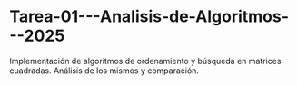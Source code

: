 # Tarea-01---Analisis-de-Algoritmos---2025
Implementación de algoritmos de ordenamiento y búsqueda en matrices cuadradas. Análisis de los mismos y comparación.
